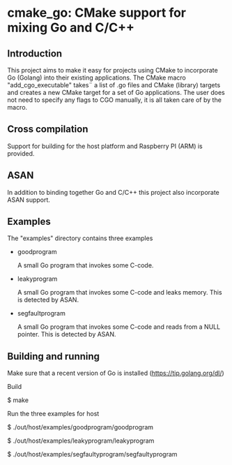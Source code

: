 # cmake_go: CMake support for mixing Go and C/C++

## Introduction

This project aims to make it easy for projects using CMake to incorporate Go (Golang) into their existing applications.
The CMake macro "add\_cgo\_executable" takes¨ a list of .go files and CMake (library) targets and creates a new CMake target
for a set of Go applications. The user does not need to specify any flags to CGO manually, it is all taken care of by the macro.

## Cross compilation

Support for building for the host platform and Raspberry PI (ARM) is provided.

## ASAN

In addition to binding together Go and C/C++ this project also incorporate ASAN support.

## Examples

The "examples" directory contains three examples

* goodprogram

  A small Go program that invokes some C-code.
  
* leakyprogram

  A small Go program that invokes some C-code and leaks memory. This is detected by ASAN.

* segfaultprogram

  A small Go program that invokes some C-code and reads from a NULL pointer. This is detected by ASAN.

## Building and running

  Make sure that a recent version of Go is installed (https://tip.golang.org/dl/)
  
  Build
  
  $ make

  Run the three examples for host
  
  $ ./out/host/examples/goodprogram/goodprogram

  $ ./out/host/examples/leakyprogram/leakyprogram

  $ ./out/host/examples/segfaultyprogram/segfaultyprogram






